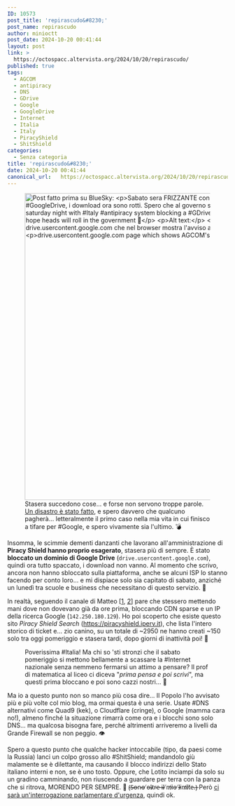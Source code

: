 ```yaml
---
ID: 10573
post_title: 'repirascudo&#8230;'
post_name: repirascudo
author: minioctt
post_date: 2024-10-20 00:41:44
layout: post
link: >
  https://octospacc.altervista.org/2024/10/20/repirascudo/
published: true
tags:
  - AGCOM
  - antipiracy
  - DNS
  - GDrive
  - Google
  - GoogleDrive
  - Internet
  - Italia
  - Italy
  - PiracyShield
  - ShitShield
categories:
  - Senza categoria
title: 'repirascudo&#8230;'
date: 2024-10-20 00:41:44
canonical_url:   https://octospacc.altervista.org/2024/10/20/repirascudo/
---
```

<!-- wp:image {"id":10575,"width":"700px","height":"auto","sizeSlug":"full","linkDestination":"none","align":"center"} -->
<figure class="wp-block-image aligncenter size-full is-resized"><img src="{{site.cdnurl}}/assets/uploads/2024/10/image-10.png" alt="Post fatto prima su BlueSky:

Sabato sera FRIZZANTE con #PiracyShield che blocca un dominio di #GoogleDrive, i download ora sono rotti. Spero che al governo salteranno delle teste 😁️

FIZZY saturday night with #Italy #antipiracy system blocking a #GDrive domain, downloads are now broken. I hope heads will roll in the government 🔪️

Alt text:

Pagina di drive.usercontent.google.com che nel browser mostra l'avviso anti-pirateria di AGCOM.

drive.usercontent.google.com page which shows AGCOM's anti-piracy message in the browser." class="wp-image-10575" style="width:700px;height:auto"/><figcaption class="wp-element-caption">Stasera succedono cose... e forse non servono troppe parole. <a href="https://mastodon.uno/@octo/113336105175569075">Un disastro è stato fatto</a>, e spero davvero che qualcuno pagherà... letteralmente il primo caso nella mia vita in cui finisco a tifare per #Google, e spero vivamente sia l'ultimo. 💣️</figcaption></figure>
<!-- /wp:image -->

<!-- wp:paragraph -->
<p></p>
<!-- /wp:paragraph -->

<!-- wp:paragraph -->
<p>Insomma, le scimmie dementi danzanti che lavorano all'amministrazione di <strong>Piracy Shield hanno proprio esagerato</strong>, stasera più di sempre. È stato <strong>bloccato un dominio di Google Drive</strong> (<code>drive.usercontent.google.com</code>), quindi ora tutto spaccato, i download non vanno. Al momento che scrivo, ancora non hanno sbloccato sulla piattaforma, anche se alcuni ISP lo stanno facendo per conto loro... e mi dispiace solo sia capitato di sabato, anziché un lunedì tra scuole e business che necessitano di questo servizio. 🤖️</p>
<!-- /wp:paragraph -->

<!-- wp:paragraph -->
<p>In realtà, seguendo il canale di Matteo [<a href="https://t.me/notedimatteo/1105">1</a>, <a href="https://t.me/notedimatteo/1106">2</a>] pare che stessero mettendo mani dove non dovevano già da ore prima, bloccando CDN sparse e un IP della ricerca Google (<code>142.250.180.129</code>). Ho poi scoperto che esiste questo sito <em>Piracy Shield Search</em> (<a href="https://piracyshield.iperv.it">https://piracyshield.iperv.it</a>), che lista l'intero storico di ticket e... zio canino, su un totale di ~2950 ne hanno creati ~150 solo tra oggi pomeriggio e stasera tardi, dopo giorni di inattività poi! 🎊️</p>
<!-- /wp:paragraph -->

<!-- wp:paragraph -->
<p></p>
<!-- /wp:paragraph -->

<!-- wp:image {"id":10578,"sizeSlug":"full","linkDestination":"none","align":"center"} -->
<figure class="wp-block-image aligncenter size-full"><img src="{{site.cdnurl}}/assets/uploads/2024/10/image-11.png" alt="" class="wp-image-10578"/><figcaption class="wp-element-caption">Poverissima #Italia! Ma chi so 'sti stronzi che il sabato pomeriggio si mettono bellamente a scassare la #Internet nazionale senza nemmeno fermarsi un attimo a pensare? Il prof di matematica al liceo ci diceva "<em>prima pensa e poi scrivi</em>", ma questi prima bloccano e poi sono cazzi nostri... 🧱️</figcaption></figure>
<!-- /wp:image -->

<!-- wp:paragraph -->
<p></p>
<!-- /wp:paragraph -->

<!-- wp:paragraph -->
<p>Ma io a questo punto non so manco più cosa dire... Il Popolo l'ho avvisato più e più volte col mio blog, ma ormai questa è una serie. Usate #DNS alternativi come Quad9 (kek), o Cloudflare (cringe), o Google (mamma cara no!), almeno finché la situazione rimarrà come ora e i blocchi sono solo DNS... ma qualcosa bisogna fare, perché altrimenti arriveremo a livelli da Grande Firewall se non peggio. 👁️</p>
<!-- /wp:paragraph -->

<!-- wp:paragraph -->
<p>Spero a questo punto che qualche hacker intoccabile (tipo, da paesi come la Russia) lanci un colpo grosso allo #ShitShield; mandandolo giù malamente se è dilettante, ma causando il blocco indirizzi dello Stato italiano interni e non, se è uno tosto. Oppure, che Lotito inciampi da solo su un gradino camminando, non riuscendo a guardare per terra con la panza che si ritrova, MORENDO PER SEMPRE. 🚀️ (̴S̶o̶n̵o̵ ̸o̵l̴t̷r̴e̵ ̶i̵l̴ ̸m̸i̷o̵ ̸l̵i̷m̸i̸t̸e̵.̵)̵ Però <a href="https://twitter.com/PastorellaGiu/status/1847734687831126092">ci sarà un'interrogazione parlamentare d'urgenza</a>, quindi ok.</p>
<!-- /wp:paragraph -->